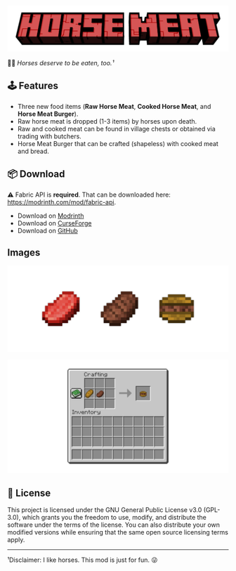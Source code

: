 [![HorseMeat](https://github.com/seaneoo/horse-meat/raw/1.20/.github/horse_meat_gh_banner.png)](https://github.com/seaneoo/horse-meat)

🐎🥩 *Horses deserve to be eaten, too.¹*

## 🕹️ Features

* Three new food items (**Raw Horse Meat**, **Cooked Horse Meat**, and **Horse Meat Burger**).
* Raw horse meat is dropped (1-3 items) by horses upon death.
* Raw and cooked meat can be found in village chests or obtained via trading with butchers.
* Horse Meat Burger that can be crafted (shapeless) with cooked meat and bread.

## 📦 Download

⚠️ Fabric API is **required**. That can be downloaded here: https://modrinth.com/mod/fabric-api.

* Download on [Modrinth](https://modrinth.com/mod/horse-meat)
* Download on [CurseForge](https://www.curseforge.com/minecraft/mc-mods/horse-meat)
* Download on [GitHub](https://github.com/seaneoo/horse-meat/releases)

## Images

![the three new food items](https://github.com/seaneoo/horse-meat/blob/1.20/.github/horse_meat_items_screenshot.png?raw=true)

![crafting recipe for horse meat burger](https://github.com/seaneoo/horse-meat/blob/1.20/.github/horse_meat_burger_screenshot.png?raw=true)

## 📜 License

This project is licensed under the GNU General Public License v3.0 (GPL-3.0), which grants you the freedom to use,
modify, and distribute the software under the terms of the license. You can also distribute your own modified versions
while ensuring that the same open source licensing terms apply.

---

¹Disclaimer: I like horses. This mod is just for fun. 😜
